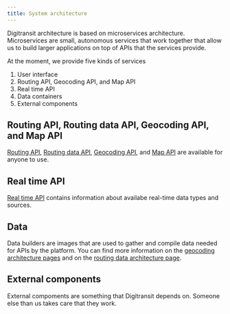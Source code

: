 ```yaml
---
title: System architecture
---
```


Digitransit architecture is based on microservices architecture. Microservices are small, autonomous services that
work together that allow us to build larger applications on top of APIs that the services provide.

At the moment, we provide five kinds of services

1. User interface
2. Routing API, Geocoding API, and Map API
3. Real time API
4. Data containers
5. External components

## Routing API, Routing data API, Geocoding API, and Map API

[Routing API](../apis/1-routing-api/), [Routing data API](../apis/2-routing-data-api/), [Geocoding API](../apis/3-geocoding-api/), and [Map API](../apis/4-map-api/) are available for anyone to use.

## Real time API

[Real time API](../apis/5-realtime-api/) contains information about availabe real-time data types and sources.

## Data

Data builders are images that are used to gather and compile data needed for APIs by the platform.
You can find more information on the [geocoding architecture pages](./x-apis/3-geocoding-api/) and
on the [routing data architecture page](./x-apis/2-routing-data-api/).

## External components

External compoments are something that Digitransit depends on. Someone else than us takes care that they work.

